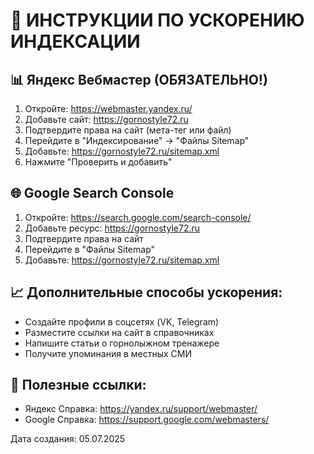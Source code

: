 
# 🚀 ИНСТРУКЦИИ ПО УСКОРЕНИЮ ИНДЕКСАЦИИ

## 📊 Яндекс Вебмастер (ОБЯЗАТЕЛЬНО!)
1. Откройте: https://webmaster.yandex.ru/
2. Добавьте сайт: https://gornostyle72.ru
3. Подтвердите права на сайт (мета-тег или файл)
4. Перейдите в "Индексирование" → "Файлы Sitemap"
5. Добавьте: https://gornostyle72.ru/sitemap.xml
6. Нажмите "Проверить и добавить"

## 🌐 Google Search Console
1. Откройте: https://search.google.com/search-console/
2. Добавьте ресурс: https://gornostyle72.ru
3. Подтвердите права на сайт
4. Перейдите в "Файлы Sitemap"
5. Добавьте: https://gornostyle72.ru/sitemap.xml

## 📈 Дополнительные способы ускорения:
- Создайте профили в соцсетях (VK, Telegram)
- Разместите ссылки на сайт в справочниках
- Напишите статьи о горнолыжном тренажере
- Получите упоминания в местных СМИ

## 🔗 Полезные ссылки:
- Яндекс Справка: https://yandex.ru/support/webmaster/
- Google Справка: https://support.google.com/webmasters/

Дата создания: 05.07.2025
